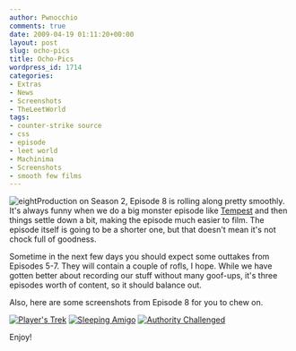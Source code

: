 ```yaml
---
author: Pwnocchio
comments: true
date: 2009-04-19 01:11:20+00:00
layout: post
slug: ocho-pics
title: Ocho-Pics
wordpress_id: 1714
categories:
- Extras
- News
- Screenshots
- TheLeetWorld
tags:
- counter-strike source
- css
- episode
- leet world
- Machinima
- Screenshots
- smooth few films
---
```


![eight](http://smoothfewfilms.com/wp-content/uploads/2009/04/eight.jpg)Production on Season 2, Episode 8 is rolling along pretty smoothly. It's always funny when we do a big monster episode like [Tempest](http://smoothfewfilms.com/2009/03/28/tempest/) and then things settle down a bit, making the episode much easier to film. The episode itself is going to be a shorter one, but that doesn't mean it's not chock full of goodness.

Sometime in the next few days you should expect some outtakes from Episodes 5-7. They will contain a couple of rofls, I hope. While we have gotten better about recording our stuff without many goof-ups, it's three episodes worth of content, so it should balance out.

Also, here are some screenshots from Episode 8 for you to chew on.

[![Player's Trek](http://smoothfewfilms.com/wp-content/uploads/2009/04/tlw208screen1-128x72.jpg)](http://smoothfewfilms.com/wp-content/uploads/2009/04/tlw208screen1.jpg) [![Sleeping Amigo](http://smoothfewfilms.com/wp-content/uploads/2009/04/tlw208screen2-128x72.jpg)](http://smoothfewfilms.com/wp-content/uploads/2009/04/tlw208screen2.jpg) [![Authority Challenged](http://smoothfewfilms.com/wp-content/uploads/2009/04/tlw208screen3-128x72.jpg)](http://smoothfewfilms.com/wp-content/uploads/2009/04/tlw208screen3.jpg)

Enjoy!
